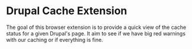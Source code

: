 # Drupal Cache Extension

The goal of this browser extension is to provide a quick view of the cache status for a given Drupal's page. It aim to see if we have big red warnings with our caching or if everything is fine.

